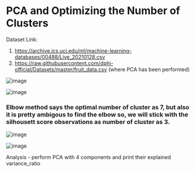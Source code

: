 # PCA and Optimizing the Number of Clusters  

Dataset Link:
1. https://archive.ics.uci.edu/ml/machine-learning-databases/00488/Live_20210128.csv
2. https://raw.githubusercontent.com/dphi-official/Datasets/master/fruit_data.csv (where PCA has been performed)

   
![image](https://github.com/Yash-Adhiya/Unsupervised_ML_bootcamp/assets/76459878/1cd04840-5a66-4522-af6a-1cf559410ed6)

![image](https://github.com/Yash-Adhiya/Unsupervised_ML_bootcamp/assets/76459878/8dc8e5c2-765d-4f71-aaa8-6f0179c58369)

### Elbow method says the optimal number of cluster as 7, but also it is pretty ambigous to find the elbow so, we will stick with the silhousett score observations as number of cluster as 3.

![image](https://github.com/Yash-Adhiya/Unsupervised_ML_bootcamp/assets/76459878/ddf2cb15-b72a-40c0-84a9-81acec05fa29)

![image](https://github.com/Yash-Adhiya/Unsupervised_ML_bootcamp/assets/76459878/49917c7c-d046-4762-8bbf-527ced2d7503)

Analysis - perform PCA with 4 components and print their explained variance_ratio


